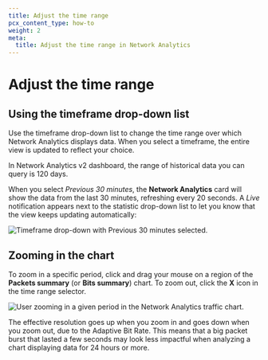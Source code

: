 ```yaml
---
title: Adjust the time range
pcx_content_type: how-to
weight: 2
meta:
  title: Adjust the time range in Network Analytics
---
```


# Adjust the time range

## Using the timeframe drop-down list

Use the timeframe drop-down list to change the time range over which Network Analytics displays data. When you select a timeframe, the entire view is updated to reflect your choice.

In Network Analytics v2 dashboard, the range of historical data you can query is 120 days.

When you select _Previous 30 minutes_, the **Network Analytics** card will show the data from the last 30 minutes, refreshing every 20 seconds. A _Live_ notification appears next to the statistic drop-down list to let you know that the view keeps updating automatically:

![Timeframe drop-down with Previous 30 minutes selected.](/images/analytics/network-analytics/timeframe-selector.png)

## Zooming in the chart

To zoom in a specific period, click and drag your mouse on a region of the **Packets summary** (or **Bits summary**) chart. To zoom out, click the **X** icon in the time range selector.

![User zooming in a given period in the Network Analytics traffic chart.](/images/analytics/network-analytics/chart-zoom-in.gif)

The effective resolution goes up when you zoom in and goes down when you zoom out, due to the Adaptive Bit Rate. This means that a big packet burst that lasted a few seconds may look less impactful when analyzing a chart displaying data for 24 hours or more.